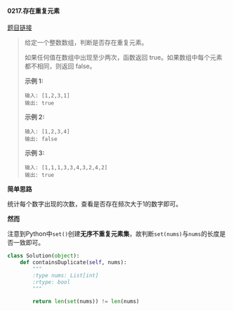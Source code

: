 #### 0217.存在重复元素
[题目链接](https://leetcode-cn.com/problems/contains-duplicate/)
> 给定一个整数数组，判断是否存在重复元素。
>
> 如果任何值在数组中出现至少两次，函数返回 true。如果数组中每个元素都不相同，则返回 false。
>
> **示例 1:**
>
> ```
> 输入: [1,2,3,1]
> 输出: true
> ```
>
> **示例 2:**
>
> ```
> 输入: [1,2,3,4]
> 输出: false
> ```
>
> **示例 3:**
>
> ```
> 输入: [1,1,1,3,3,4,3,2,4,2]
> 输出: true
> ```

**简单思路**

统计每个数字出现的次数，查看是否存在频次大于1的数字即可。

**然而**

注意到Python中```set()```创建**无序不重复元素集**，故判断```set(nums)```与```nums```的长度是否一致即可。

```python
class Solution(object):
    def containsDuplicate(self, nums):
        """
        :type nums: List[int]
        :rtype: bool
        """
        
        return len(set(nums)) != len(nums)
```

